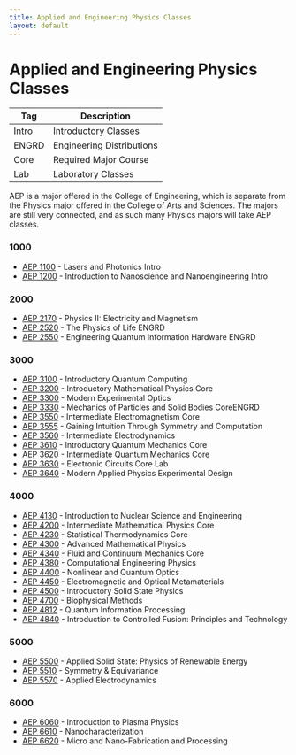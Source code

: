```yaml
---
title: Applied and Engineering Physics Classes
layout: default
---
```

<link rel="stylesheet" href="/main.css">

# Applied and Engineering Physics Classes

| Tag                            | Description                               |
| ------------------------------ | ----------------------------------------- |
| <span class="tag ml-1/2">Intro</span>  | Introductory Classes |
| <span class="tag ml-1/2">ENGRD</span> | Engineering Distributions |
| <span class="tag ml-1/2">Core</span> | Required Major Course |
| <span class="tag ml-1/2">Lab</span> | Laboratory Classes |

AEP is a major offered in the College of Engineering, which is separate from the Physics major offered in the College of Arts and Sciences. The majors are still very connected, and as such many Physics majors will take AEP classes. 

### 1000
- [AEP 1100](/classes/aep/AEP1100.html) -  Lasers and Photonics <span class="tag">Intro</span>
- [AEP 1200](/classes/aep/AEP1200.html) -  Introduction to Nanoscience and Nanoengineering <span class="tag">Intro</span>

### 2000
- [AEP 2170](/classes/phys/PHYS2217.html) - Physics II: Electricity and Magnetism
- [AEP 2520](/classes/aep/AEP2520.html) - The Physics of Life <span class="tag">ENGRD</span>
- [AEP 2550](/classes/aep/AEP2550.html) - Engineering Quantum Information Hardware <span class="tag">ENGRD</span>

### 3000
- [AEP 3100](/classes/aep/AEP3100.html) - Introductory Quantum Computing
- [AEP 3200](/classes/aep/AEP3200.html) - Introductory Mathematical Physics <span class="tag">Core</span> 
- [AEP 3300](/classes/phys/PHYS3330.html) - Modern Experimental Optics
- [AEP 3330](/classes/aep/AEP3330.html) - Mechanics of Particles and Solid Bodies <span class="tag">Core</span><span class="tag">ENGRD</span> 
- [AEP 3550](/classes/aep/AEP3550.html) - Intermediate Electromagnetism <span class="tag">Core</span>
- [AEP 3555](/classes/aep/AEP3555.html) - Gaining Intuition Through Symmetry and Computation
- [AEP 3560](/classes/aep/AEP3560.html) - Intermediate Electrodynamics
- [AEP 3610](/classes/aep/AEP3610.html) - Introductory Quantum Mechanics <span class="tag">Core</span> 
- [AEP 3620](/classes/aep/AEP3620.html) - Intermediate Quantum Mechanics <span class="tag">Core</span>
- [AEP 3630](/classes/phys/PHYS3360.html) - Electronic Circuits <span class="tag">Core</span> <span class="tag">Lab</span>
- [AEP 3640](/classes/aep/AEP3640.html) - Modern Applied Physics Experimental Design

### 4000
- [AEP 4130](/classes/aep/AEP4130.html) - Introduction to Nuclear Science and Engineering
- [AEP 4200](/classes/aep/AEP4200.html) - Intermediate Mathematical Physics <span class="tag">Core</span> 
- [AEP 4230](/classes/phys/PHYS4230.html) - Statistical Thermodynamics <span class="tag">Core</span>
- [AEP 4300](/classes/aep/AEP4300.html) - Advanced Mathematical Physics
- [AEP 4340](/classes/aep/AEP4340.html) - Fluid and Continuum Mechanics <span class="tag">Core</span>
- [AEP 4380](/classes/aep/AEP4380.html) - Computational Engineering Physics
- [AEP 4400](/classes/aep/AEP4400.html) - Nonlinear and Quantum Optics
- [AEP 4450](/classes/aep/AEP4450.html) - Electromagnetic and Optical Metamaterials
- [AEP 4500](/classes/phys/PHYS4454.html) - Introductory Solid State Physics
- [AEP 4700](/classes/aep/AEP4700.html) - Biophysical Methods
- [AEP 4812](/classes/phys/PHYS4481.html) - Quantum Information Processing
- [AEP 4840](/classes/aep/AEP4840.html) - Introduction to Controlled Fusion: Principles and Technology

### 5000
- [AEP 5500](/classes/aep/AEP5500.html) - Applied Solid State: Physics of Renewable Energy
- [AEP 5510](/classes/aep/AEP5510.html) - Symmetry & Equivariance
- [AEP 5570](/classes/aep/AEP5570.html) - Applied Electrodynamics

### 6000
- [AEP 6060](/classes/aep/AEP6060.html) - Introduction to Plasma Physics
- [AEP 6610](/classes/aep/AEP6610.html) - Nanocharacterization
- [AEP 6620](/classes/aep/AEP6620.html) - Micro and Nano-Fabrication and Processing
